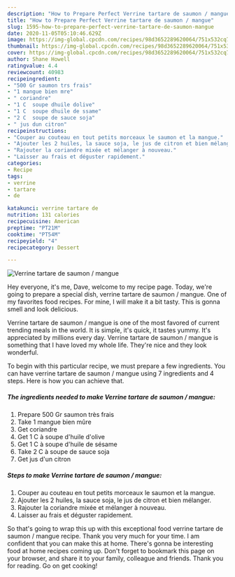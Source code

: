 ```yaml
---
description: "How to Prepare Perfect Verrine tartare de saumon / mangue"
title: "How to Prepare Perfect Verrine tartare de saumon / mangue"
slug: 1595-how-to-prepare-perfect-verrine-tartare-de-saumon-mangue
date: 2020-11-05T05:10:46.629Z
image: https://img-global.cpcdn.com/recipes/98d3652289620064/751x532cq70/verrine-tartare-de-saumon-mangue-photo-principale-de-la-recette.jpg
thumbnail: https://img-global.cpcdn.com/recipes/98d3652289620064/751x532cq70/verrine-tartare-de-saumon-mangue-photo-principale-de-la-recette.jpg
cover: https://img-global.cpcdn.com/recipes/98d3652289620064/751x532cq70/verrine-tartare-de-saumon-mangue-photo-principale-de-la-recette.jpg
author: Shane Howell
ratingvalue: 4.4
reviewcount: 40983
recipeingredient:
- "500 Gr saumon trs frais"
- "1 mangue bien mre"
- " coriandre"
- "1 C  soupe dhuile dolive"
- "1 C  soupe dhuile de ssame"
- "2 C  soupe de sauce soja"
- " jus dun citron"
recipeinstructions:
- "Couper au couteau en tout petits morceaux le saumon et la mangue."
- "Ajouter les 2 huiles, la sauce soja, le jus de citron et bien mélanger."
- "Rajouter la coriandre mixée et mélanger à nouveau."
- "Laisser au frais et déguster rapidement."
categories:
- Recipe
tags:
- verrine
- tartare
- de

katakunci: verrine tartare de 
nutrition: 131 calories
recipecuisine: American
preptime: "PT21M"
cooktime: "PT54M"
recipeyield: "4"
recipecategory: Dessert

---
```



![Verrine tartare de saumon / mangue](https://img-global.cpcdn.com/recipes/98d3652289620064/751x532cq70/verrine-tartare-de-saumon-mangue-photo-principale-de-la-recette.jpg)

Hey everyone, it's me, Dave, welcome to my recipe page. Today, we're going to prepare a special dish, verrine tartare de saumon / mangue. One of my favorites food recipes. For mine, I will make it a bit tasty. This is gonna smell and look delicious.

Verrine tartare de saumon / mangue is one of the most favored of current trending meals in the world. It is simple, it's quick, it tastes yummy. It's appreciated by millions every day. Verrine tartare de saumon / mangue is something that I have loved my whole life. They're nice and they look wonderful.




To begin with this particular recipe, we must prepare a few ingredients. You can have verrine tartare de saumon / mangue using 7 ingredients and 4 steps. Here is how you can achieve that.

<!--inarticleads1-->

##### The ingredients needed to make Verrine tartare de saumon / mangue:

1. Prepare 500 Gr saumon très frais
1. Take 1 mangue bien mûre
1. Get  coriandre
1. Get 1 C à soupe d&#39;huile d&#39;olive
1. Get 1 C à soupe d&#39;huile de sésame
1. Take 2 C à soupe de sauce soja
1. Get  jus d&#39;un citron




<!--inarticleads2-->

##### Steps to make Verrine tartare de saumon / mangue:

1. Couper au couteau en tout petits morceaux le saumon et la mangue.
1. Ajouter les 2 huiles, la sauce soja, le jus de citron et bien mélanger.
1. Rajouter la coriandre mixée et mélanger à nouveau.
1. Laisser au frais et déguster rapidement.




So that's going to wrap this up with this exceptional food verrine tartare de saumon / mangue recipe. Thank you very much for your time. I am confident that you can make this at home. There's gonna be interesting food at home recipes coming up. Don't forget to bookmark this page on your browser, and share it to your family, colleague and friends. Thank you for reading. Go on get cooking!
